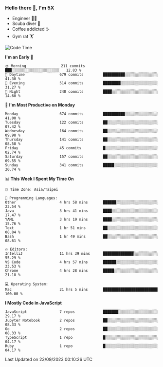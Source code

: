 ### Hello there 👋, I'm 5X

* Engineer 👨‍💻
* Scuba diver 🤿
* Coffee addicted ☕️
* Gym rat 🏋️

<!--START_SECTION:waka-->
![Code Time](http://img.shields.io/badge/Code%20Time-548%20hrs%2036%20mins-blue)

**I'm an Early 🐤** 

```text
🌞 Morning                211 commits         ███░░░░░░░░░░░░░░░░░░░░░░   12.83 % 
🌆 Daytime                679 commits         ██████████░░░░░░░░░░░░░░░   41.30 % 
🌃 Evening                514 commits         ████████░░░░░░░░░░░░░░░░░   31.27 % 
🌙 Night                  240 commits         ████░░░░░░░░░░░░░░░░░░░░░   14.60 % 
```
📅 **I'm Most Productive on Monday** 

```text
Monday                   674 commits         ██████████░░░░░░░░░░░░░░░   41.00 % 
Tuesday                  122 commits         ██░░░░░░░░░░░░░░░░░░░░░░░   07.42 % 
Wednesday                164 commits         ██░░░░░░░░░░░░░░░░░░░░░░░   09.98 % 
Thursday                 141 commits         ██░░░░░░░░░░░░░░░░░░░░░░░   08.58 % 
Friday                   45 commits          █░░░░░░░░░░░░░░░░░░░░░░░░   02.74 % 
Saturday                 157 commits         ██░░░░░░░░░░░░░░░░░░░░░░░   09.55 % 
Sunday                   341 commits         █████░░░░░░░░░░░░░░░░░░░░   20.74 % 
```


📊 **This Week I Spent My Time On** 

```text
🕑︎ Time Zone: Asia/Taipei

💬 Programming Languages: 
Other                    4 hrs 58 mins       ██████░░░░░░░░░░░░░░░░░░░   23.54 % 
Java                     3 hrs 41 mins       ████░░░░░░░░░░░░░░░░░░░░░   17.47 % 
YAML                     3 hrs 19 mins       ████░░░░░░░░░░░░░░░░░░░░░   15.76 % 
Text                     1 hr 51 mins        ██░░░░░░░░░░░░░░░░░░░░░░░   08.84 % 
Bash                     1 hr 49 mins        ██░░░░░░░░░░░░░░░░░░░░░░░   08.61 % 

🔥 Editors: 
IntelliJ                 11 hrs 39 mins      ██████████████░░░░░░░░░░░   55.29 % 
VS Code                  4 hrs 57 mins       ██████░░░░░░░░░░░░░░░░░░░   23.53 % 
Chrome                   4 hrs 28 mins       █████░░░░░░░░░░░░░░░░░░░░   21.18 % 

💻 Operating System: 
Mac                      21 hrs 5 mins       █████████████████████████   100.00 % 
```

**I Mostly Code in JavaScript** 

```text
JavaScript               7 repos             ███████░░░░░░░░░░░░░░░░░░   29.17 % 
Jupyter Notebook         2 repos             ██░░░░░░░░░░░░░░░░░░░░░░░   08.33 % 
Go                       2 repos             ██░░░░░░░░░░░░░░░░░░░░░░░   08.33 % 
TypeScript               1 repo              █░░░░░░░░░░░░░░░░░░░░░░░░   04.17 % 
Ruby                     1 repo              █░░░░░░░░░░░░░░░░░░░░░░░░   04.17 % 
```




 Last Updated on 23/09/2023 00:10:26 UTC
<!--END_SECTION:waka-->
